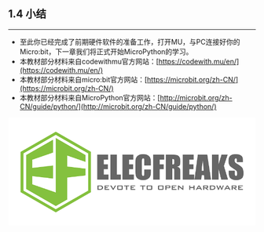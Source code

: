 ## 1.4 小结 ##
----------

- 至此你已经完成了前期硬件软件的准备工作，打开MU，与PC连接好你的Micro:bit，下一章我们将正式开始MicroPython的学习。
- 本教材部分材料来自codewithmu官方网站：[https://codewith.mu/en/](https://codewith.mu/en/)
- 本教材部分材料来自micro:bit官方网站：[https://microbit.org/zh-CN/](https://microbit.org/zh-CN/)
- 本教材部分材料来自MicroPython官方网站：[http://microbit.org/zh-CN/guide/python/](http://microbit.org/zh-CN/guide/python/)

[![](./images/RNOCi1W.png)](https://shop69086944.taobao.com/?spm=a230r.7195193.1997079397.2.S0soLy)

